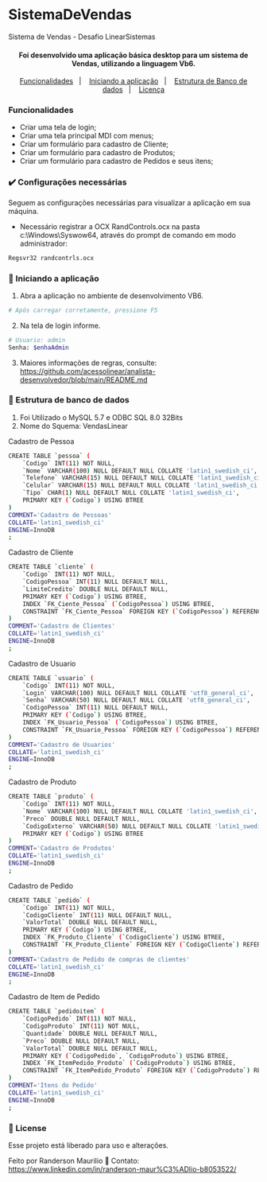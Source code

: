# SistemaDeVendas
Sistema de Vendas - Desafio LinearSistemas

<h4 align="center">
  Foi desenvolvido uma aplicação básica desktop para um sistema de Vendas, utilizando a linguagem Vb6.
</h4>

<p align="center">
  <a href="#funcionalidades">Funcionalidades</a>&nbsp;&nbsp;&nbsp;|&nbsp;&nbsp;&nbsp;
  <a href="#beginner-iniciando-a-aplicação">Iniciando a aplicação</a>&nbsp;&nbsp;&nbsp;|&nbsp;&nbsp;&nbsp;
  <a href="#estruturaBd">Estrutura de Banco de dados</a>&nbsp;&nbsp;&nbsp;|&nbsp;&nbsp;&nbsp;
  <a href="#memo-license">Licença</a>
</p>

### Funcionalidades

- Criar uma tela de login;
- Criar uma tela principal MDI com menus;
- Criar um formulário para cadastro de Cliente;
- Criar um formulário para cadastro de Produtos;
- Criar um formulário para cadastro de Pedidos e seus itens;

### :heavy_check_mark: Configurações necessárias

Seguem as configurações necessárias para visualizar a aplicação em sua máquina.

-  Necessário registrar a OCX RandControls.ocx na pasta c:\Windows\Syswow64, através do prompt de comando em modo administrador:
```bash
Regsvr32 randcontrls.ocx
```

### :beginner: Iniciando a aplicação
1. Abra a aplicação no ambiente de desenvolvimento VB6.
```bash
# Após carregar corretamente, pressione F5
```
2. Na tela de login informe.
```bash
# Usuario: admin
Senha: $enhaAdmin
```
3. Maiores informações de regras, consulte: </br>
https://github.com/acessolinear/analista-desenvolvedor/blob/main/README.md

### 🎲 Estrutura de banco de dados
1. Foi Utilizado o MySQL 5.7 e ODBC SQL 8.0 32Bits
2. Nome do Squema: VendasLinear

Cadastro de Pessoa
```bash
CREATE TABLE `pessoa` (
	`Codigo` INT(11) NOT NULL,
	`Nome` VARCHAR(100) NULL DEFAULT NULL COLLATE 'latin1_swedish_ci',
	`Telefone` VARCHAR(15) NULL DEFAULT NULL COLLATE 'latin1_swedish_ci',
	`Celular` VARCHAR(15) NULL DEFAULT NULL COLLATE 'latin1_swedish_ci',
	`Tipo` CHAR(1) NULL DEFAULT NULL COLLATE 'latin1_swedish_ci',
	PRIMARY KEY (`Codigo`) USING BTREE
)
COMMENT='Cadastro de Pessoas'
COLLATE='latin1_swedish_ci'
ENGINE=InnoDB
;
```
Cadastro de Cliente
```bash
CREATE TABLE `cliente` (
	`Codigo` INT(11) NOT NULL,
	`CodigoPessoa` INT(11) NULL DEFAULT NULL,
	`LimiteCredito` DOUBLE NULL DEFAULT NULL,
	PRIMARY KEY (`Codigo`) USING BTREE,
	INDEX `FK_Ciente_Pessoa` (`CodigoPessoa`) USING BTREE,
	CONSTRAINT `FK_Ciente_Pessoa` FOREIGN KEY (`CodigoPessoa`) REFERENCES `vendaslinear`.`pessoa` (`Codigo`) ON UPDATE RESTRICT ON DELETE RESTRICT
)
COMMENT='Cadastro de Clientes'
COLLATE='latin1_swedish_ci'
ENGINE=InnoDB
;
```
Cadastro de Usuario
```bash
CREATE TABLE `usuario` (
	`Codigo` INT(11) NOT NULL,
	`Login` VARCHAR(100) NULL DEFAULT NULL COLLATE 'utf8_general_ci',
	`Senha` VARCHAR(50) NULL DEFAULT NULL COLLATE 'utf8_general_ci',
	`CodigoPessoa` INT(11) NULL DEFAULT NULL,
	PRIMARY KEY (`Codigo`) USING BTREE,
	INDEX `FK_Usuario_Pessoa` (`CodigoPessoa`) USING BTREE,
	CONSTRAINT `FK_Usuario_Pessoa` FOREIGN KEY (`CodigoPessoa`) REFERENCES `vendaslinear`.`pessoa` (`Codigo`) ON UPDATE RESTRICT ON DELETE RESTRICT
)
COMMENT='Cadastro de Usuarios'
COLLATE='latin1_swedish_ci'
ENGINE=InnoDB
;
```
Cadastro de Produto
```bash
CREATE TABLE `produto` (
	`Codigo` INT(11) NOT NULL,
	`Nome` VARCHAR(100) NULL DEFAULT NULL COLLATE 'latin1_swedish_ci',
	`Preco` DOUBLE NULL DEFAULT NULL,
	`CodigoExterno` VARCHAR(50) NULL DEFAULT NULL COLLATE 'latin1_swedish_ci',
	PRIMARY KEY (`Codigo`) USING BTREE
)
COMMENT='Cadastro de Produtos'
COLLATE='latin1_swedish_ci'
ENGINE=InnoDB
;
```
Cadastro de Pedido
```bash
CREATE TABLE `pedido` (
	`Codigo` INT(11) NOT NULL,
	`CodigoCliente` INT(11) NULL DEFAULT NULL,
	`ValorTotal` DOUBLE NULL DEFAULT NULL,
	PRIMARY KEY (`Codigo`) USING BTREE,
	INDEX `FK_Produto_Cliente` (`CodigoCliente`) USING BTREE,
	CONSTRAINT `FK_Produto_Cliente` FOREIGN KEY (`CodigoCliente`) REFERENCES `vendaslinear`.`cliente` (`Codigo`) ON UPDATE RESTRICT ON DELETE RESTRICT
)
COMMENT='Cadastro de Pedido de compras de clientes'
COLLATE='latin1_swedish_ci'
ENGINE=InnoDB
;
```
Cadastro de Item de Pedido
```bash
CREATE TABLE `pedidoitem` (
	`CodigoPedido` INT(11) NOT NULL,
	`CodigoProduto` INT(11) NOT NULL,
	`Quantidade` DOUBLE NULL DEFAULT NULL,
	`Preco` DOUBLE NULL DEFAULT NULL,
	`ValorTotal` DOUBLE NULL DEFAULT NULL,
	PRIMARY KEY (`CodigoPedido`, `CodigoProduto`) USING BTREE,
	INDEX `FK_ItemPedido_Produto` (`CodigoProduto`) USING BTREE,
	CONSTRAINT `FK_ItemPedido_Produto` FOREIGN KEY (`CodigoProduto`) REFERENCES `vendaslinear`.`produto` (`Codigo`) ON UPDATE RESTRICT ON DELETE RESTRICT
)
COMMENT='Itens do Pedido'
COLLATE='latin1_swedish_ci'
ENGINE=InnoDB
;
```

### :memo: License
Esse projeto está liberado para uso e alterações.


Feito por Randerson Maurilio 🖤 Contato: https://www.linkedin.com/in/randerson-maur%C3%ADlio-b8053522/

